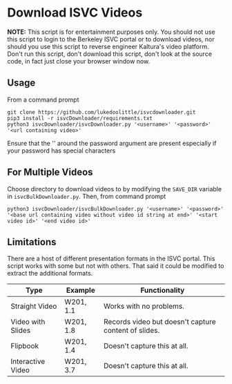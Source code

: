 # Download ISVC Videos

**NOTE:** This script is for entertainment purposes only. You should not use this script to login to the Berkeley ISVC portal or to download videos, nor should you use this script to reverse engineer Kaltura's video platform. Don't run this script, don't download this script, don't look at the source code, in fact just close your browser window now.

## Usage

From a command prompt

    git clone https://github.com/lukedoolittle/isvcdownloader.git
    pip3 install -r isvcDownloader/requirements.txt
    python3 isvcDownloader/isvcDownloader.py '<username>' '<password>' '<url containing video>'

Ensure that the '' around the password argument are present especially if your password has special characters

## For Multiple Videos

Choose directory to download videos to by modifying the `SAVE_DIR` variable in `isvcBulkDownloader.py`. Then, from command prompt

    python3 isvcDownloader/isvcBulkDownloader.py '<username>' '<password>' '<base url containing video without video id string at end>' '<start video id>' '<end video id>'

## Limitations

There are a host of different presentation formats in the ISVC portal. This script works with some but not with others. That said it could be modified to extract the additional formats.

Type | Example | Functionality
--- | --- | ---
Straight Video | W201, 1.1 | Works with no problems.
Video with Slides | W201, 1.8 | Records video but doesn't capture content of slides.
Flipbook | W201, 1.4 | Doesn't capture this at all.
Interactive Video | W201, 3.7 | Doesn't capture this at all.
